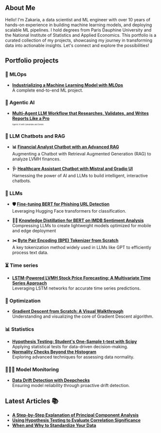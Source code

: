 <!--
<div align="center">
  <img src="https://media.giphy.com/media/M9gbBd9nbDrOTu1Mqx/giphy.gif" width="150"/>
  <h1>Data Science & MLOps Portfolio 🚀</h1>
  <p>Crafting Intelligent Solutions with Data</p>
</div>

<div align="center">
  <a href="https://www.linkedin.com/in/zakaria-j-266570108/" target="_blank">
    <img src="https://img.shields.io/badge/LinkedIn-%230077B5.svg?style=for-the-badge&logo=linkedin&logoColor=white" alt="LinkedIn Badge"/>
  </a>
  <a href="https://medium.com/@zakaria.jaadi" target="_blank">
    <img src="https://img.shields.io/badge/Medium-%2312100E.svg?style=for-the-badge&logo=medium&logoColor=white" alt="Medium Badge"/>
  </a>
  <a href="your-twitter-URL" target="_blank">
    <img src="https://img.shields.io/badge/Twitter-%231DA1F2.svg?style=for-the-badge&logo=twitter&logoColor=white" alt="Twitter Badge"/>
  </a>
</div>

<br/>
-->

<h2>About Me </h2>

<p>
  Hello! I'm Zakaria, a data scientist and ML engineer with over 10 years of hands-on experience in building machine learning models, and deploying scalable ML pipelines. I hold degrees from Paris Dauphine University and the National Institute of Statistics and Applied Economics. 
  This portfolio is a curated collection of my projects, showcasing my journey in transforming data into actionable insights. Let's connect and explore the possibilities!
</p>

<h2>Portfolio projects</h2>

<h3>🚀 MLOps</h3> 

* **[Industrializing a Machine Learning Model with MLOps](https://github.com/zakariajaadi/WinePredictionMlops/blob/main/README.md)** </br> A complete end-to-end ML project.
  
<h3> 🤖 Agentic AI </h3> 

* **[Multi-Agent LLM Workflow that Researches, Validates, and Writes Reports Like a Pro](https://colab.research.google.com/github/zakariajaadi/data-science-portofolio/blob/main/multi_llm_agent_workflow_reports_generation.ipynb)** </br>
   <span style="font-size: 0.4em;">Agentic AI with LlamaIndex and Gemini.</span>

<h3> 💬 LLM Chatbots and RAG  </h3> 

* **📊 [Financial Analyst Chatbot with an Advanced RAG](https://colab.research.google.com/github/zakariajaadi/data-science-portofolio/blob/main/financial-analyst-chatbot-with-rag.ipynb)** </br> Augmenting a Chatbot with Retrieval Augmented Generation (RAG) to analyze LVMH finances.

* **🩺 [Healthcare Assistant Chatbot with Mistral and Gradio UI](https://colab.research.google.com/github/zakariajaadi/data-science-portofolio/blob/main/mistral_7b_instruct_medical_chatbot.ipynb)** </br> Harnessing the power of AI and LLMs to build intelligent, interactive chatbots.

<h3> 📜 LLMs </h3> 

* **🛡️ [Fine-tuning BERT for Phishing URL Detection](https://github.com/zakariajaadi/data-science-portofolio/blob/main/Phishing%20Detection%20Hugging%20Face.ipynb)**  </br>  Leveraging Hugging Face transformers for classification. 

* **👨‍🎓 [Knowledge Distillation for BERT on IMDB Sentiment Analysis](https://github.com/zakariajaadi/data-science-portofolio/blob/main/bert-imdb-knowledge-distillation.ipynb)**  </br> Compressing LLMs to create lightweight models optimized for mobile and edge deployment
  
* **✂️ [Byte Pair Encoding (BPE) Tokenizer from Scratch](https://github.com/zakariajaadi/data-science-portofolio/blob/main/Byte_Pair_Encoding_Algorithm_from_scratch.ipynb)** 
 </br> A key tokenization method widely used in LLMs like GPT to efficiently process text data.
 
<h3> ⏳ Time series </h3>

* **[LSTM-Powered LVMH Stock Price Forecasting: A Multivariate Time Series Approach](https://github.com/zakariajaadi/data-science-portofolio/blob/main/LVMH%20stock%20price%20prediction%20with%20LSTM.ipynb)** </br> Leveraging LSTM networks for accurate time series predictions.

<h3>🎯 Optimization</h3>

* **[Gradient Descent from Scratch: A Visual Walkthrough](https://colab.research.google.com/github/zakariajaadi/data-science-portofolio/blob/main/Gradient%20Descent%20Algorithm.ipynb)** </br> Understanding and visualizing the core of Gradient Descent algorithm.

<h3>📊 Statistics</h3>

* **[Hypothesis Testing: Student's One-Sample t-test with Scipy](https://github.com/zakariajaadi/data-science-portofolio/blob/main/Student's%20t-test%20Hypothesis%20Testing%20with%20Scipy.ipynb)** </br>  Applying statistical tests for data-driven decision-making.
* **[Normality Checks Beyond the Histogram](https://github.com/zakariajaadi/data-science-portofolio/blob/main/Normality%20Beyond%20the%20Histogram.ipynb)** </br>  Exploring advanced techniques for assessing data normality.

<h3>🕵🏼‍♂️ Model Monitoring</h3>

* **[Data Drift Detection with Deepchecks](https://colab.research.google.com/github/zakariajaadi/data-science-portofolio/blob/main/Data%20Drift%20Detection%20With%20DeepCheck.ipynb)** </br>  Ensuring model reliability through proactive drift detection.

<h2>Latest Articles 📚</h2>

* **[A Step-by-Step Explanation of Principal Component Analysis](https://builtin.com/data-science/step-step-explanation-principal-component-analysis)**
* **[Using Hypothesis Testing to Evaluate Correlation Significance](https://medium.com/towards-data-science/eveything-you-need-to-know-about-interpreting-correlations-2c485841c0b8)**
* **[When and Why to Standardize Your Data](https://builtin.com/data-science/when-and-why-standardize-your-data)**

